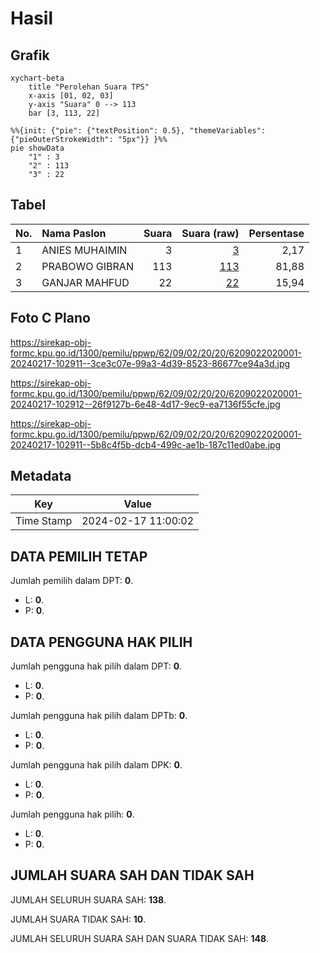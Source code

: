 # Hasil

## Grafik

```mermaid
xychart-beta
    title "Perolehan Suara TPS"
    x-axis [01, 02, 03]
    y-axis "Suara" 0 --> 113
    bar [3, 113, 22]
```

```mermaid
%%{init: {"pie": {"textPosition": 0.5}, "themeVariables": {"pieOuterStrokeWidth": "5px"}} }%%
pie showData
    "1" : 3
    "2" : 113
    "3" : 22
```

## Tabel

| No. | Nama Paslon    | Suara | Suara (raw) | Persentase |
|:--- |:-------------- | -----:| -----------:| ----------:|
| 1   | ANIES MUHAIMIN | 3     | [3][p-1]    | 2,17       |
| 2   | PRABOWO GIBRAN | 113   | [113][p-2]  | 81,88      |
| 3   | GANJAR MAHFUD  | 22    | [22][p-3]   | 15,94      |


[p-1]: https://github.com/gigit-pemilu/pemilu-2024-62-kalimantan-tengah/blob/main/pilpres/hitung-suara/sub/62-kalimantan-tengah/sub/09-lamandau/sub/02-delang/sub/2020-hulu-jojabo/sub/001-tps/sub/paslon-1.txt
[p-2]: https://github.com/gigit-pemilu/pemilu-2024-62-kalimantan-tengah/blob/main/pilpres/hitung-suara/sub/62-kalimantan-tengah/sub/09-lamandau/sub/02-delang/sub/2020-hulu-jojabo/sub/001-tps/sub/paslon-2.txt
[p-3]: https://github.com/gigit-pemilu/pemilu-2024-62-kalimantan-tengah/blob/main/pilpres/hitung-suara/sub/62-kalimantan-tengah/sub/09-lamandau/sub/02-delang/sub/2020-hulu-jojabo/sub/001-tps/sub/paslon-3.txt

## Foto C Plano

https://sirekap-obj-formc.kpu.go.id/1300/pemilu/ppwp/62/09/02/20/20/6209022020001-20240217-102911--3ce3c07e-99a3-4d39-8523-86677ce94a3d.jpg

https://sirekap-obj-formc.kpu.go.id/1300/pemilu/ppwp/62/09/02/20/20/6209022020001-20240217-102912--26f9127b-6e48-4d17-9ec9-ea7136f55cfe.jpg

https://sirekap-obj-formc.kpu.go.id/1300/pemilu/ppwp/62/09/02/20/20/6209022020001-20240217-102911--5b8c4f5b-dcb4-499c-ae1b-187c11ed0abe.jpg


## Metadata

| Key        | Value               |
| ---------- | ------------------- |
| Time Stamp | 2024-02-17 11:00:02 |


## DATA PEMILIH TETAP

Jumlah pemilih dalam DPT: **0**.
 * L: **0**.
 * P: **0**.

## DATA PENGGUNA HAK PILIH

Jumlah pengguna hak pilih dalam DPT: **0**.
 * L: **0**.
 * P: **0**.

Jumlah pengguna hak pilih dalam DPTb: **0**.
 * L: **0**.
 * P: **0**.

Jumlah pengguna hak pilih dalam DPK: **0**.
 * L: **0**.
 * P: **0**.

Jumlah pengguna hak pilih: **0**.
 * L: **0**.
 * P: **0**.

## JUMLAH SUARA SAH DAN TIDAK SAH

JUMLAH SELURUH SUARA SAH: **138**.

JUMLAH SUARA TIDAK SAH: **10**.

JUMLAH SELURUH SUARA SAH DAN SUARA TIDAK SAH: **148**.


